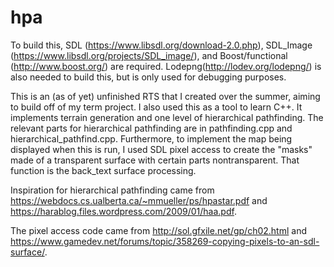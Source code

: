 # hpa

To build this, SDL (https://www.libsdl.org/download-2.0.php), SDL_Image (https://www.libsdl.org/projects/SDL_image/), and Boost/functional (http://www.boost.org/) are required. Lodepng(http://lodev.org/lodepng/) is also needed to build this, but is only used for debugging purposes.

This is an (as of yet) unfinished RTS that I created over the summer, aiming to build off of my term project. I also used this as a tool to learn C++. It implements terrain generation and one level of hierarchical pathfinding. The relevant parts for hierarchical pathfinding are in pathfinding.cpp and hierarchical_pathfind.cpp. Furthermore, to implement the map being displayed when this is run, I used SDL pixel access to create the "masks" made of a transparent surface with certain parts nontransparent. That function is the back_text surface processing.

Inspiration for hierarchical pathfinding came from https://webdocs.cs.ualberta.ca/~mmueller/ps/hpastar.pdf and https://harablog.files.wordpress.com/2009/01/haa.pdf.

The pixel access code came from http://sol.gfxile.net/gp/ch02.html and https://www.gamedev.net/forums/topic/358269-copying-pixels-to-an-sdl-surface/.
